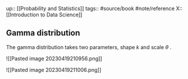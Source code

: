 up:: [[Probability and Statistics]]
tags:: #source/book #note/reference
X::  [[Introduction to Data Science]]

## Gamma distribution


The gamma distribution takes two parameters, shape $k$ and scale $\theta$ .

![[Pasted image 20230419210956.png]]

![[Pasted image 20230419211006.png]]